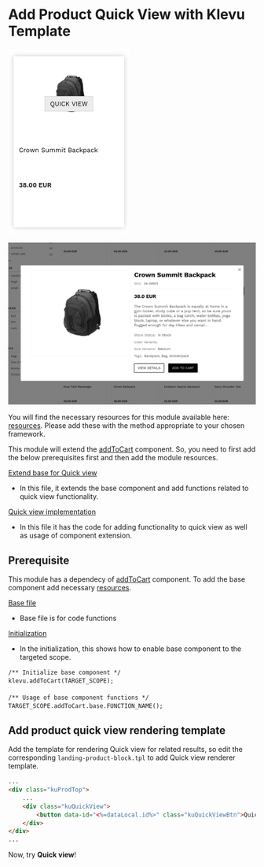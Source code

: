 # Add Product Quick View with Klevu Template

![Quick-view product-grid](/modules/product-quick-view/images/product-grid.png) 

![Quick-view template](/modules/product-quick-view/images/product-quick-view.png) 

You will find the necessary resources for this module available here:
[resources](/modules/product-quick-view/resources). Please add these with the
method appropriate to your chosen framework. 

This module will extend the [addToCart](/components/add-to-cart) component. So, you need to first add the below prerequisites first and then add the module resources.

[Extend base for Quick view](/modules/product-quick-view/resources/assets/js/add-to-cart-quick-view.js)
- In this file, it extends the base component and add functions related to quick view functionality.

[Quick view implementation](/modules/product-quick-view/resources/assets/js/klevu-product-quick-view.js)
- In this file it has the code for adding functionality to quick view as well as usage of component extension.

## Prerequisite
This module has a dependecy of [addToCart](/components/add-to-cart) component. To add the base component add necessary [resources](/components/add-to-cart/resources).

[Base file](/components/add-to-cart/resources/assets/js/add-to-cart.js)
- Base file is for code functions

[Initialization](/components/add-to-cart/resources/assets/js/add-to-cart-initialize.js)
- In the initialization, this shows how to enable base component to the targeted scope.

```html
/** Initialize base component */
klevu.addToCart(TARGET_SCOPE);

/** Usage of base component functions */
TARGET_SCOPE.addToCart.base.FUNCTION_NAME();
```

## Add product quick view rendering template

Add the template for rendering Quick view for related results,
so edit the corresponding `landing-product-block.tpl` to add Quick view renderer template.

```html
...
<div class="kuProdTop">
    ...
    <div class="kuQuickView">
        <button data-id="<%=dataLocal.id%>" class="kuQuickViewBtn">Quick view</button>
    </div>
</div>
...
```

Now, try **Quick view**!
